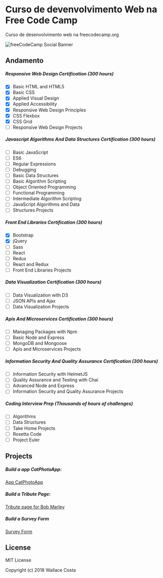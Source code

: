 # Curso de devenvolvimento Web na Free Code Camp
Curso de desenvolvimento web na freecodecamp.org

![freeCodeCamp Social Banner](https://s3.amazonaws.com/freecodecamp/wide-social-banner.png)

Andamento
---------

##### Responsive Web Design Certification (300 hours)
- [x] Basic HTML and HTML5
- [x] Basic CSS
- [x] Applied Visual Design
- [x] Applied Accessibility
- [x] Responsive Web Design Principles
- [x] CSS Flexbox
- [x] CSS Grid
- [ ] Responsive Web Design Projects

##### Javascript Algorithms And Data Structures Certification (300 hours)
- [ ] Basic JavaScript
- [ ] ES6
- [ ] Regular Expressions
- [ ] Debugging
- [ ] Basic Data Structures
- [ ] Basic Algorithm Scripting
- [ ] Object Oriented Programming
- [ ] Functional Programming
- [ ] Intermediate Algorithm Scripting
- [ ] JavaScript Algorithms and Data 
- [ ] Structures Projects

##### Front End Libraries Certification (300 hours)
- [x] Bootstrap
- [x] jQuery
- [ ] Sass
- [ ] React
- [ ] Redux
- [ ] React and Redux
- [ ] Front End Libraries Projects

##### Data Visualization Certification (300 hours)
- [ ] Data Visualization with D3
- [ ] JSON APIs and Ajax
- [ ] Data Visualization Projects

##### Apis And Microservices Certification (300 hours)
- [ ] Managing Packages with Npm
- [ ] Basic Node and Express
- [ ] MongoDB and Mongoose
- [ ] Apis and Microservices Projects

##### Information Security And Quality Assurance Certification (300 hours)
- [ ] Information Security with HelmetJS
- [ ] Quality Assurance and Testing with Chai
- [ ] Advanced Node and Express
- [ ] Information Security and Quality Assurance Projects

##### Coding Interview Prep (Thousands of hours of challenges)
- [ ] Algorithms
- [ ] Data Structures
- [ ] Take Home Projects
- [ ] Rosetta Code
- [ ] Project Euler

Projects
--------
##### Build a app CatPhotoApp:

[App CatPhotoApp](https://wallacecosta.github.io/curso-freecodecamp.org/Build-CatPhotoApp/CatPhotoApp.html)

##### Build a Tribute Page:

[Tribute page for Bob Marley](https://wallacecosta.github.io/curso-freecodecamp.org/Build-Tribute/tribute-page.html)

##### Build a Survey Form
[Survey Form](https://wallacecosta.github.io/curso-freecodecamp.org/Build-Survey-Form/survey-form.html)

License
-------

MIT License

Copyright (c) 2018 Wallace Costa
